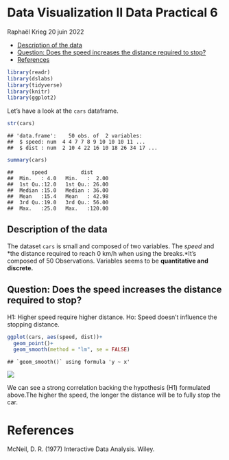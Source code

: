Data Visualization II Data Practical 6
================
Raphaël Krieg
20 juin 2022

-   [Description of the data](#description-of-the-data)
-   [Question: Does the speed increases the distance required to
    stop?](#question-does-the-speed-increases-the-distance-required-to-stop)
-   [References](#references)

``` r
library(readr)
library(dslabs)
library(tidyverse)
library(knitr)
library(ggplot2)
```

Let’s have a look at the `cars` dataframe.

``` r
str(cars)
```

    ## 'data.frame':    50 obs. of  2 variables:
    ##  $ speed: num  4 4 7 7 8 9 10 10 10 11 ...
    ##  $ dist : num  2 10 4 22 16 10 18 26 34 17 ...

``` r
summary(cars)
```

    ##      speed           dist       
    ##  Min.   : 4.0   Min.   :  2.00  
    ##  1st Qu.:12.0   1st Qu.: 26.00  
    ##  Median :15.0   Median : 36.00  
    ##  Mean   :15.4   Mean   : 42.98  
    ##  3rd Qu.:19.0   3rd Qu.: 56.00  
    ##  Max.   :25.0   Max.   :120.00

## Description of the data

The dataset `cars` is small and composed of two variables. The *speed*
and *the distance required to reach 0 km/h when using the breaks.*It’s
composed of 50 Observations. Variables seems to be **quantitative and
discrete.**

## Question: Does the speed increases the distance required to stop?

H1: Higher speed require higher distance. Ho: Speed doesn’t influence
the stopping distance.

``` r
ggplot(cars, aes(speed, dist))+
  geom_point()+
  geom_smooth(method = "lm", se = FALSE)
```

    ## `geom_smooth()` using formula 'y ~ x'

![](data_practical_6_files/figure-gfm/unnamed-chunk-4-1.png)<!-- -->

We can see a strong correlation backing the hypothesis (H1) formulated
above.The higher the speed, the longer the distance will be to fully
stop the car.

# References

McNeil, D. R. (1977) Interactive Data Analysis. Wiley.

